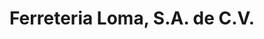 ---
title: "Ferreteria Loma, S.A. de C.V."
url: /tlalnepantla/ferreteria-loma-s-a-de-c-v/
shop: hardware
---
